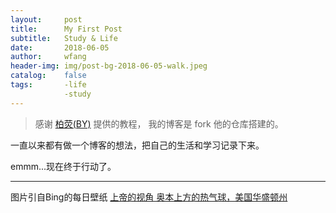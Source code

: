 ```yaml
---
layout:     post
title:      My First Post
subtitle:   Study & Life
date:       2018-06-05
author:     wfang
header-img: img/post-bg-2018-06-05-walk.jpeg
catalog:    false
tags:       -life
            -study
---
```


>  感谢 [柏荧(BY)](https://github.com/qiubaiying) 提供的教程，
我的博客是 fork 他的仓库搭建的。

一直以来都有做一个博客的想法，把自己的生活和学习记录下来。

emmm...现在终于行动了。

***

图片引自Bing的每日壁纸 [上帝的视角 奥本上方的热气球，美国华盛顿州](http://bing.plmeizi.com/show/739)

